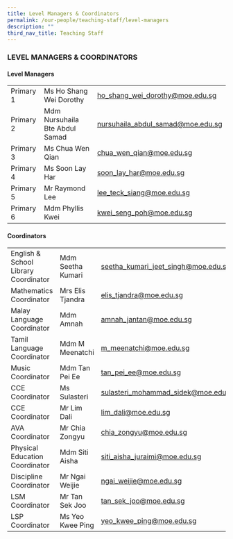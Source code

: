 ```yaml
---
title: Level Managers & Coordinators
permalink: /our-people/teaching-staff/level-managers
description: ""
third_nav_title: Teaching Staff
---
```



### LEVEL MANAGERS & COORDINATORS

#### Level Managers
| | | |
|---|---|---|
| Primary 1  | Ms Ho Shang Wei Dorothy  | ho_shang_wei_dorothy@moe.edu.sg   |
| Primary 2 | Mdm Nursuhaila Bte Abdul Samad | nursuhaila_abdul_samad@moe.edu.sg  |
| Primary 3 | Ms Chua Wen Qian | chua_wen_qian@moe.edu.sg  |
| Primary 4 | Ms Soon Lay Har | soon_lay_har@moe.edu.sg  |
| Primary 5 | Mr Raymond Lee | lee_teck_siang@moe.edu.sg  |
| Primary 6 | Mdm Phyllis Kwei | kwei_seng_poh@moe.edu.sg  |

#### Coordinators
| | | |
|---	|---	|---	|
| English & School Library Coordinator 	| Mdm Seetha Kumari 	| seetha_kumari_jeet_singh@moe.edu.sg 	|
| Mathematics Coordinator  	| Mrs Elis Tjandra  	| elis_tjandra@moe.edu.sg 	|
| Malay Language Coordinator 	| Mdm Amnah 	| amnah_jantan@moe.edu.sg 	|
| Tamil Language Coordinator 	| Mdm M Meenatchi 	| m_meenatchi@moe.edu.sg 	|
| Music Coordinator 	| Mdm Tan Pei Ee 	| tan_pei_ee@moe.edu.sg 	|
| CCE Coordinator 	| Ms Sulasteri 	| sulasteri_mohammad_sidek@moe.edu.sg 	|
| CCE Coordinator  	| Mr Lim Dali  	| lim_dali@moe.edu.sg  	|
| AVA Coordinator 	| Mr Chia Zongyu 	| chia_zongyu@moe.edu.sg 	|
| Physical Education Coordinator 	| Mdm Siti Aisha 	| siti_aisha_juraimi@moe.edu.sg 	|
| Discipline Coordinator 	| Mr Ngai Weijie 	| ngai_weijie@moe.edu.sg 	|
| LSM Coordinator 	| Mr Tan Sek Joo 	| tan_sek_joo@moe.edu.sg 	|
| LSP Coordinator 	| Ms Yeo Kwee Ping 	| yeo_kwee_ping@moe.edu.sg 	|